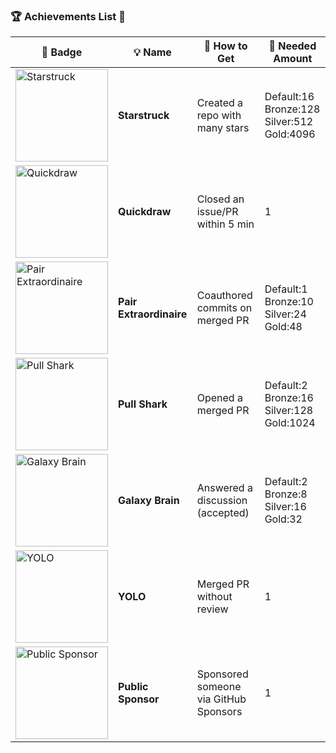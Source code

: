 ### 🏆 Achievements List 📃

| 🏅 Badge | 💡 Name | 🎯 How to Get | 🔢 Needed Amount |
|---|---|---|---|
| <img width="148" alt="Starstruck" src="https://github.com/user-attachments/assets/81fc257a-0907-42d1-92d4-90fde2c09604" /> | **Starstruck** | Created a repo with many stars | Default:16 <br> Bronze:128 <br> Silver:512 <br> Gold:4096 |
| <img width="148" alt="Quickdraw" src="https://github.com/user-attachments/assets/36f2e19b-c3ab-4651-9788-ceeb41a7491e" /> | **Quickdraw** | Closed an issue/PR within 5 min | 1 |
| <img width="148" alt="Pair Extraordinaire" src="https://github.com/user-attachments/assets/178c7b22-950f-4262-ab2c-395d8dcd220c" /> | **Pair Extraordinaire** | Coauthored commits on merged PR | Default:1 <br> Bronze:10 <br> Silver:24 <br> Gold:48 |
| <img width="148" alt="Pull Shark" src="https://github.com/user-attachments/assets/247f8610-3eca-40cb-8bef-cf24c01e4cb4" /> | **Pull Shark** | Opened a merged PR | Default:2 <br> Bronze:16 <br> Silver:128 <br> Gold:1024 |
| <img width="148" alt="Galaxy Brain" src="https://github.com/user-attachments/assets/838b14e9-c4ee-45f0-9836-711c973e900b" /> | **Galaxy Brain** | Answered a discussion (accepted) | Default:2 <br> Bronze:8 <br> Silver:16 <br> Gold:32 |
| <img width="148" alt="YOLO" src="https://github.com/user-attachments/assets/56d6b7ab-70bd-4ed3-b563-901fa923d590" /> | **YOLO** | Merged PR without review | 1 |
| <img width="148" alt="Public Sponsor" src="https://github.com/user-attachments/assets/e0baed66-c667-493b-ac93-3202d225c4c4" /> | **Public Sponsor** | Sponsored someone via GitHub Sponsors | 1 |
